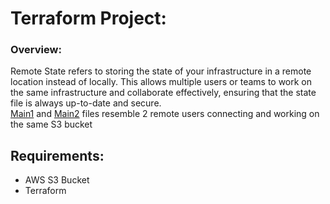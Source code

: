 # Terraform Project:
### Overview:
Remote State refers to storing the state of your infrastructure in a remote location instead of locally. This allows multiple users or teams to work on the same infrastructure and collaborate effectively, ensuring that the state file is always up-to-date and secure.
<br>
[Main1](./main1.tf) and [Main2](./main2.tf) files resemble 2 remote users connecting and working on the same S3 bucket
## Requirements:
- AWS S3 Bucket
- Terraform
